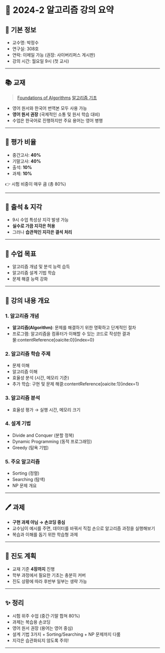 # 📘 2024-2 알고리즘 강의 요약

## 🏫 기본 정보
- 교수명: 박정수  
- 연구실: 308호  
- 연락: 이메일 가능 (권장: 사이버리퍼스 게시판)  
- 강의 시간: 월요일 9시 (첫 교시)  

---

## 📚 교재
> [Foundations of Algorithms](https://product.kyobobook.co.kr/detail/S000003153606)
> [알고리즘 기초](https://product.kyobobook.co.kr/detail/S000001732184)
- 영어 원서와 한국어 번역본 모두 사용 가능  
- **영어 원서 권장** (국제적인 소통 및 원서 학습 대비)  
- 수업은 한국어로 진행하지만 주요 용어는 영어 병행  

---

## 📝 평가 비율
- 중간고사: **40%**  
- 기말고사: **40%**  
- 출석: **10%**  
- 과제: **10%**  

👉 시험 비중이 매우 큼 (총 80%)  

---

## 🏃 출석 & 지각
- 9시 수업 특성상 지각 발생 가능  
- **실수로 가끔 지각은 허용**  
- 그러나 **습관적인 지각은 결석 처리**  

---

## 📖 수업 목표
- 알고리즘 개념 및 분석 능력 습득  
- 알고리즘 설계 기법 학습  
- 문제 해결 능력 강화  

---

## 📂 강의 내용 개요

### 1. 알고리즘 개념
- **알고리즘(Algorithm)**: 문제를 해결하기 위한 명확하고 단계적인 절차  
- 프로그램: 알고리즘을 컴퓨터가 이해할 수 있는 코드로 작성한 결과물:contentReference[oaicite:0]{index=0}

### 2. 알고리즘 학습 주제
- 문제 이해  
- 알고리즘 이해  
- 효율성 분석 (시간, 메모리 기준)  
- 추가 학습: 구현 및 문제 해결:contentReference[oaicite:1]{index=1}

### 3. 알고리즘 분석
- 효율성 평가 → 실행 시간, 메모리 크기  

### 4. 설계 기법
- Divide and Conquer (분할 정복)  
- Dynamic Programming (동적 프로그래밍)  
- Greedy (탐욕 기법)  

### 5. 주요 알고리즘
- Sorting (정렬)  
- Searching (탐색)  
- NP 문제 개요  

---

## 🖊️ 과제
- **구현 과제 아님 → 손코딩 중심**  
- 교수님이 예시를 주면, 데이터를 바꿔서 직접 손으로 알고리즘 과정을 실행해보기  
- 복습과 이해를 돕기 위한 학습형 과제  

---

## 📌 진도 계획
- 교재 기준 **4장까지** 진행  
- 학부 과정에서 필요한 기초는 충분히 커버  
- 진도 상황에 따라 후반부 일부는 생략 가능  

---

## ✨ 정리
- 시험 위주 수업 (중간·기말 합쳐 80%)  
- 과제는 복습용 손코딩  
- 영어 원서 권장 (용어는 영어 중심)  
- 설계 기법 3가지 + Sorting/Searching + NP 문제까지 다룸  
- 지각은 습관화되지 않도록 주의!  

---
